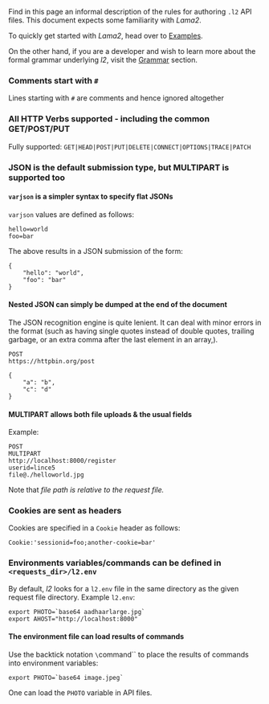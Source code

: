Find in this page an informal description of
the rules for authoring `.l2` API files. This
document expects some familiarity with *Lama2*.

To quickly get started with *Lama2*, head over
to [Examples](../tutorials/examples.md). 

On the
other hand, if you are a developer and wish to
learn more about the formal grammar underlying
*l2*, visit the [Grammar](../reference/grammar.md) 
section.

### Comments start with `#`

Lines starting with `#` are comments and hence ignored altogether

### All HTTP Verbs supported - including the common GET/POST/PUT

Fully supported: `GET|HEAD|POST|PUT|DELETE|CONNECT|OPTIONS|TRACE|PATCH`

### JSON is the default submission type, but MULTIPART is supported too


#### `varjson` is a simpler syntax to specify flat JSONs

`varjson` values are defined as follows:

```
hello=world
foo=bar
```

The above results in a JSON submission of the form:

```
{
	"hello": "world",
	"foo": "bar"
}
```

#### Nested JSON can simply be dumped at the end of the document

The JSON recognition engine is quite lenient. It can deal with 
minor errors in the format (such as having single quotes instead
of double quotes, trailing garbage, or an extra comma after the
last element in an array,). 

```
POST
https://httpbin.org/post

{
    "a": "b",
    "c": "d"
}
```



#### MULTIPART allows both file uploads & the usual fields

Example:

```
POST
MULTIPART
http://localhost:8000/register
userid=lince5
file@./helloworld.jpg
```

Note that *file path is relative to the request file.*

###  Cookies are sent as headers

Cookies are specified in a `Cookie` header as follows:

```
Cookie:'sessionid=foo;another-cookie=bar'
```

### Environments variables/commands can be defined in `<requests_dir>/l2.env`

By default, *l2* looks for a `l2.env` file in the same directory as the given
request file directory. Example `l2.env`:

```
export PHOTO=`base64 aadhaarlarge.jpg`
export AHOST="http://localhost:8000"
```

#### The environment file can load results of commands

Use the backtick notation `\`command\`` to place the results of
commands into environment variables:

```
export PHOTO=`base64 image.jpeg`
```

One can load the `PHOTO` variable in API files.